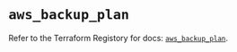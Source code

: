 # `aws_backup_plan`

Refer to the Terraform Registory for docs: [`aws_backup_plan`](https://www.terraform.io/docs/providers/aws/r/backup_plan).
